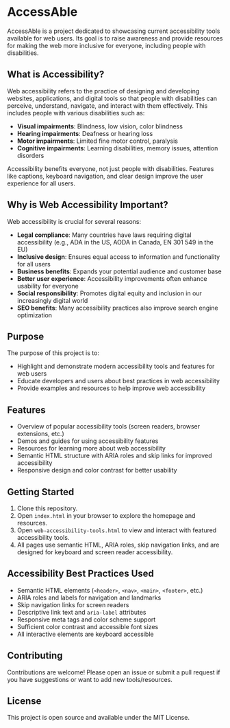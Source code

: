 # AccessAble

AccessAble is a project dedicated to showcasing current accessibility tools available for web users. Its goal is to raise awareness and provide resources for making the web more inclusive for everyone, including people with disabilities.

## What is Accessibility?

Web accessibility refers to the practice of designing and developing websites, applications, and digital tools so that people with disabilities can perceive, understand, navigate, and interact with them effectively. This includes people with various disabilities such as:

- **Visual impairments**: Blindness, low vision, color blindness
- **Hearing impairments**: Deafness or hearing loss
- **Motor impairments**: Limited fine motor control, paralysis
- **Cognitive impairments**: Learning disabilities, memory issues, attention disorders

Accessibility benefits everyone, not just people with disabilities. Features like captions, keyboard navigation, and clear design improve the user experience for all users.

## Why is Web Accessibility Important?

Web accessibility is crucial for several reasons:

- **Legal compliance**: Many countries have laws requiring digital accessibility (e.g., ADA in the US, AODA in Canada, EN 301 549 in the EU)
- **Inclusive design**: Ensures equal access to information and functionality for all users
- **Business benefits**: Expands your potential audience and customer base
- **Better user experience**: Accessibility improvements often enhance usability for everyone
- **Social responsibility**: Promotes digital equity and inclusion in our increasingly digital world
- **SEO benefits**: Many accessibility practices also improve search engine optimization

## Purpose

The purpose of this project is to:

- Highlight and demonstrate modern accessibility tools and features for web users
- Educate developers and users about best practices in web accessibility
- Provide examples and resources to help improve web accessibility

## Features

- Overview of popular accessibility tools (screen readers, browser extensions, etc.)
- Demos and guides for using accessibility features
- Resources for learning more about web accessibility
- Semantic HTML structure with ARIA roles and skip links for improved accessibility
- Responsive design and color contrast for better usability

## Getting Started

1. Clone this repository.
2. Open `index.html` in your browser to explore the homepage and resources.
3. Open `web-accessibility-tools.html` to view and interact with featured accessibility tools.
4. All pages use semantic HTML, ARIA roles, skip navigation links, and are designed for keyboard and screen reader accessibility.

## Accessibility Best Practices Used

- Semantic HTML elements (`<header>`, `<nav>`, `<main>`, `<footer>`, etc.)
- ARIA roles and labels for navigation and landmarks
- Skip navigation links for screen readers
- Descriptive link text and `aria-label` attributes
- Responsive meta tags and color scheme support
- Sufficient color contrast and accessible font sizes
- All interactive elements are keyboard accessible

## Contributing

Contributions are welcome! Please open an issue or submit a pull request if you have suggestions or want to add new tools/resources.

## License

This project is open source and available under the MIT License.
